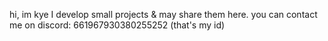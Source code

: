 hi, im kye
I develop small projects & may share them here.
you can contact me on discord: 661967930380255252 (that's my id)

<!---
kyeq/kyeq is a ✨ special ✨ repository because its `README.md` (this file) appears on your GitHub profile.
You can click the Preview link to take a look at your changes.
--->
